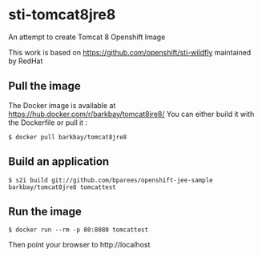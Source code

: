 # sti-tomcat8jre8
An attempt to create Tomcat 8 Openshift Image

This work is based on https://github.com/openshift/sti-wildfly maintained by RedHat

Pull the image
---------------

The Docker image is available at https://hub.docker.com/r/barkbay/tomcat8jre8/ You can either build it with the Dockerfile or pull it :

```
$ docker pull barkbay/tomcat8jre8
```

Build an application
--------------------
```
$ s2i build git://github.com/bparees/openshift-jee-sample barkbay/tomcat8jre8 tomcattest
```

Run the image
-------------

```
$ docker run --rm -p 80:8080 tomcattest 
```

Then point your browser to http://localhost

